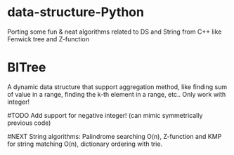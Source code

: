 # data-structure-Python
Porting some fun &amp; neat algorithms related to DS and String from C++ like Fenwick tree and Z-function

# BITree
A dynamic data structure that support aggregation method, like finding sum of value in a range, finding the k-th element in a range, etc.. Only work with integer!

#TODO
Add support for negative integer! (can mimic symmetrically previous code)

#NEXT
String algorithms: Palindrome searching O(n), Z-function and KMP for string matching O(n), dictionary ordering with trie.
